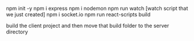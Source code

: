 npm init -y
npm i express
npm i nodemon
npm run watch [watch script that we just created]
npm i socket.io
npm run react-scripts build

build the client project and then move that build folder to the server directory
